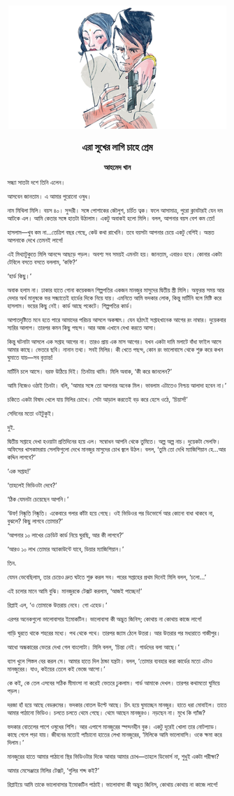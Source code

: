 <div align=center> <img align=center src='../images/prothomalo/এরা-সুখের-লাগি-চাহে-প্রেম@আহমেদ-খান.jpg' width=500px >

<h2 align=center>এরা সুখের লাগি চাহে প্রেম</h4><h3 align=center>আহমেদ খান</h3>
</div>

সন্ধ্যা সাতটা দশে তিনি এলেন।

আসবেন জানতাম। এ আমার পুরোনো ওষুধ।

নাম মিথিলা মিলি। বয়স ৪০। সুন্দরী। সঙ্গে পোশাকের জৌলুশ, চর্চিত ত্বক। ফলে আসামাত্র, পুরো ক্লাবটারই যেন দম আটকে এল। আমি কেতার সঙ্গে হাতটা উঠালাম। একটু অবাকই হলো মিলি। বলল, আপনার বয়স বেশ কম তো!

হাসলাম—খুব কম না...তেত্রিশ বছর গেছে, কেউ কথা রাখেনি। তবে বয়সটা আপনার চেয়ে একটু বেশিই। অন্তত আপনাকে দেখে তেমনই লাগে!

এই মিথ্যাটুকুতে মিলি আনন্দে আছড়ে পড়ল। অবশ্য সব সময়ই এমনটা হয়। জানতাম, এবারও হবে। কোনার একটা টেবিলে বসতে বসতে বললাম, ‘কফি?’

‘হার্ড কিছু।’

অবাক হলাম না। ঢাকার হাতে গোনা কয়েকজন শিল্পপতির একজন মানজুর মাসুদের দ্বিতীয় স্ত্রী মিলি। অফুরন্ত সময় আর দেদার অর্থ মানুষকে ভর সন্ধ্যাতেই হার্ডের দিকে নিয়ে যায়। এমনিতে আমি ভদকার লোক, কিন্তু মার্টিনি বলে মিষ্টি করে হাসলাম। ভয়ের কিছু নেই। কার্ড আছে পকেটে। শিল্পপতির কার্ড।

আপাতদৃষ্টিতে মনে হতে পারে আমাদের পরিচয় আসলে অকস্মাৎ। যেন হঠাৎই সপ্তাহখানেক আগের রং নাম্বার। দুয়েকবার স্যরির আলাপ। তারপর কমন কিছু পছন্দ। আর আজ এখানে দেখা করতে আসা।

কিন্তু ঘটনাটা আসলে এক সপ্তাহ আগের না। তারও প্রায় এক মাস আগের। যখন একটা দামি মলাটে বাঁধা ফাইল আসে আমার কাছে। ভেতরে ছবি। নানান তথ্য। সবই মিলির। কী খেতে পছন্দ, কোন রং ভালোবাসে থেকে শুরু করে কখন ঘুমাতে যায়—সব বৃত্তান্ত!

মার্টিনি চলে আসে। বরফ উঠিয়ে দিই। তিনটায় থামি। মিলি অবাক, ‘কী করে জানলেন?’

আমি নিজেও ওঠাই তিনটা। বলি, ‘আমার সঙ্গে তো আপনার অনেক মিল। ভাবলাম এটাতেও নিশ্চয় আলাদা হবেন না।’

চকিতে একটা বিষাদ খেলে যায় মিলির চোখে। সেটা আড়াল করতেই বড় করে হেসে ওঠে, ‘চিয়ার্স!’

সেদিনের মতো ওইটুকুই।

দুই.

দ্বিতীয় সপ্তাহে দেখা হওয়াটা প্রতিদিনের হয়ে এল। সম্বোধন আপনি থেকে তুমিতে। অল্প অল্প নাচ। দুয়েকটা সেলফি। অফিসের খাসকামরায় সেলফিগুলো দেখে মানজুর মাসুদের চোখ জ্বলে উঠল। বলল, ‘তুমি তো দেখি ম্যাজিশিয়ান হে...আর কদ্দিন লাগবে?’

‘এক সপ্তাহ!’

‘তাহলেই ভিডিওটা দেবে?’

‘ঠিক যেমনটা চেয়েছেন আপনি।’

‘উফ! নিষ্কৃতি নিষ্কৃতি। একেবারে গলার কাঁটা হয়ে গেছে। ওই ভিডিওর পর ডিভোর্সে আর কোনো বাধা থাকবে না, বুঝলে? কিছু লাগবে তোমার?’

‘আপনার ১০ লাখের ক্রেডিট কার্ড নিয়ে ঘুরছি, আর কী লাগবে?’

‘আরও ১০ লাখ তোমার অ্যাকাউন্টে যাবে, ডিয়ার ম্যাজিশিয়ান।’

তিন.

যেমন ভেবেছিলাম, তার চেয়েও দ্রুত ঘটতে শুরু করল সব। পরের সপ্তাহের প্রথম দিনেই মিলি বলল, ‘চলো...’

এই চলোর মানে আমি বুঝি। মানজুরকে টেক্সট করলাম, ‘আজই পাচ্ছেন!’

রিপ্লাই এল, ‘ও তোমাকে উত্তরায় নেবে। গো এহেড।’

এরপর অনেকগুলো ভালোবাসার ইমোকটিন। ভালোবাসা কী অদ্ভুত জিনিস; কোথায় না কোথায় কাজে লাগে! 

গাড়ি ঘুরতে থাকে শহরের মধ্যে। পথ থেকে পথে। তারপর জ্যাম ঠেলে উত্তরা। আর উত্তরার পর মধ্যরাতে গাজীপুর।

আধো অন্ধকারের ভেতর দেখা গেল বাংলোটা। মিলি বলল, ‘চিন্তা নেই। গার্ডদের বলা আছে।’

ব্যাগ খুলে পিস্তল বের করল সে। আমার হাতে দিল ঠান্ডা যন্ত্রটা। বলল, ‘তোমার ব্যবহার করা কার্ডের মতো এটাও মানজুরের। যাও, কইয়ের তেলে কই ভেজে আসো।’

কে কই, কে তেল এসবের সঠিক মীমাংসা না করেই ভেতরে ঢুকলাম। গার্ড আমাকে দেখল। তারপর কথামতো ঘুমিয়ে পড়ল।

দরজা হাঁ হয়ে আছে বেডরুমের। ভদকার বোতল উল্টে আছে। চিৎ হয়ে ঘুমাচ্ছেন মানজুর। হাতে ধরা মোবাইল। তাতে আমার পাঠানো ভিডিও। চলতে চলতে থেমে গেছে। থেমে আছেন মানজুরও। নড়ছেন না। মুখে কি গ্যাঁজ?

ভদকার বোতলের পাশে ওষুধের শিশি। আর এপাশে মানজুরের স্পন্দনহীন বুক। একটু দূরেই খোলা তার নোটপ্যাড। কাছে গেলে পড়া যায়। জীবনের মতোই প্যাঁচানো হাতের লেখা মানজুরের, ‘মিলিকে আমি ভালোবাসি। ওকে ক্ষমা করে দিলাম।’

মানজুরের হাতে আমার পাঠানো স্থির ভিডিওটার দিকে আবার আমার চোখ—তাহলে ডিভোর্স না, শুধুই একটা পরীক্ষা?

আমার মেসেঞ্জারে মিলির টেক্সট, ‘গুলির শব্দ কই?’

রিপ্লাইয়ে আমি তাকে ভালোবাসার ইমোকটিন পাঠাই। ভালোবাসা কী অদ্ভুত জিনিস, কোথায় কোথায় না কাজে লাগে!

